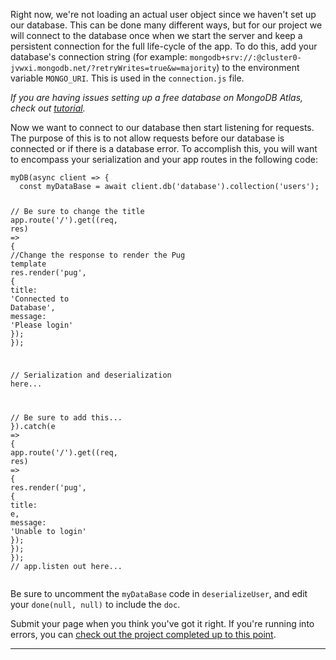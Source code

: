 <div class="challenge-instructions"><div><section id="description">
<p>Right now, we're not loading an actual user object since we haven't set up our database. This can be done many different ways, but for our project we will connect to the database once when we start the server and keep a persistent connection for the full life-cycle of the app. To do this, add your database's connection string (for example: <code>mongodb+srv://:@cluster0-jvwxi.mongodb.net/?retryWrites=true&amp;w=majority</code>) to the environment variable <code>MONGO_URI</code>. This is used in the <code>connection.js</code> file.</p>
<p><em>If you are having issues setting up a free database on MongoDB Atlas, check out <a href="https://www.freecodecamp.org/news/get-started-with-mongodb-atlas/" rel="noopener noreferrer nofollow" target="_blank">tutorial</a>.</em></p>
<p>Now we want to connect to our database then start listening for requests. The purpose of this is to not allow requests before our database is connected or if there is a database error. To accomplish this, you will want to encompass your serialization and your app routes in the following code:</p>
<pre class="language-js" tabindex="0"><code class="language-js"><span class="token function">myDB</span><span class="token punctuation">(</span><span class="token keyword">async</span> <span class="token parameter">client</span> <span class="token operator">=&gt;</span> <span class="token punctuation">{</span>
  <span class="token keyword">const</span> myDataBase <span class="token operator">=</span> <span class="token keyword">await</span> client<span class="token punctuation">.</span><span class="token function">db</span><span class="token punctuation">(</span><span class="token string">'database'</span><span class="token punctuation">)</span><span class="token punctuation">.</span><span class="token function">collection</span><span class="token punctuation">(</span><span class="token string">'users'</span><span class="token punctuation">)</span><span class="token punctuation">;</span>

  <span class="token comment">// Be sure to change the title</span>
  app<span class="token punctuation">.</span><span class="token function">route</span><span class="token punctuation">(</span><span class="token string">'/'</span><span class="token punctuation">)</span><span class="token punctuation">.</span><span class="token function">get</span><span class="token punctuation">(</span><span class="token punctuation">(</span><span class="token parameter">req<span class="token punctuation">,</span> res</span><span class="token punctuation">)</span> <span class="token operator">=&gt;</span> <span class="token punctuation">{</span>
    <span class="token comment">//Change the response to render the Pug template</span>
    res<span class="token punctuation">.</span><span class="token function">render</span><span class="token punctuation">(</span><span class="token string">'pug'</span><span class="token punctuation">,</span> <span class="token punctuation">{</span>
      <span class="token literal-property property">title</span><span class="token operator">:</span> <span class="token string">'Connected to Database'</span><span class="token punctuation">,</span>
      <span class="token literal-property property">message</span><span class="token operator">:</span> <span class="token string">'Please login'</span>
    <span class="token punctuation">}</span><span class="token punctuation">)</span><span class="token punctuation">;</span>
  <span class="token punctuation">}</span><span class="token punctuation">)</span><span class="token punctuation">;</span>

  <span class="token comment">// Serialization and deserialization here...</span>

  <span class="token comment">// Be sure to add this...</span>
<span class="token punctuation">}</span><span class="token punctuation">)</span><span class="token punctuation">.</span><span class="token function">catch</span><span class="token punctuation">(</span><span class="token parameter">e</span> <span class="token operator">=&gt;</span> <span class="token punctuation">{</span>
  app<span class="token punctuation">.</span><span class="token function">route</span><span class="token punctuation">(</span><span class="token string">'/'</span><span class="token punctuation">)</span><span class="token punctuation">.</span><span class="token function">get</span><span class="token punctuation">(</span><span class="token punctuation">(</span><span class="token parameter">req<span class="token punctuation">,</span> res</span><span class="token punctuation">)</span> <span class="token operator">=&gt;</span> <span class="token punctuation">{</span>
    res<span class="token punctuation">.</span><span class="token function">render</span><span class="token punctuation">(</span><span class="token string">'pug'</span><span class="token punctuation">,</span> <span class="token punctuation">{</span> <span class="token literal-property property">title</span><span class="token operator">:</span> e<span class="token punctuation">,</span> <span class="token literal-property property">message</span><span class="token operator">:</span> <span class="token string">'Unable to login'</span> <span class="token punctuation">}</span><span class="token punctuation">)</span><span class="token punctuation">;</span>
  <span class="token punctuation">}</span><span class="token punctuation">)</span><span class="token punctuation">;</span>
<span class="token punctuation">}</span><span class="token punctuation">)</span><span class="token punctuation">;</span>
<span class="token comment">// app.listen out here...</span>
</code></pre>
<p>Be sure to uncomment the <code>myDataBase</code> code in <code>deserializeUser</code>, and edit your <code>done(null, null)</code> to include the <code>doc</code>.</p>
<p>Submit your page when you think you've got it right. If you're running into errors, you can <a href="https://gist.github.com/camperbot/175f2f585a2d8034044c7e8857d5add7" rel="noopener noreferrer nofollow" target="_blank">check out the project completed up to this point</a>.</p>
</section></div><hr/></div>